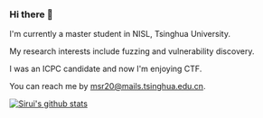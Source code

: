 ### Hi there 👋

<!--
**Lancern/Lancern** is a ✨ _special_ ✨ repository because its `README.md` (this file) appears on your GitHub profile.

Here are some ideas to get you started:

- 🔭 I’m currently working on ...
- 🌱 I’m currently learning ...
- 👯 I’m looking to collaborate on ...
- 🤔 I’m looking for help with ...
- 💬 Ask me about ...
- 📫 How to reach me: ...
- 😄 Pronouns: ...
- ⚡ Fun fact: ...
-->

I'm currently a master student in NISL, Tsinghua University.

My research interests include fuzzing and vulnerability discovery.

I was an ICPC candidate and now I'm enjoying CTF.

You can reach me by [msr20@mails.tsinghua.edu.cn](mailto:msr20@mails.tsinghua.edu.cn).

[![Sirui's github stats](https://github-readme-stats.vercel.app/api?username=Lancern)](https://github.com/anuraghazra/github-readme-stats)
